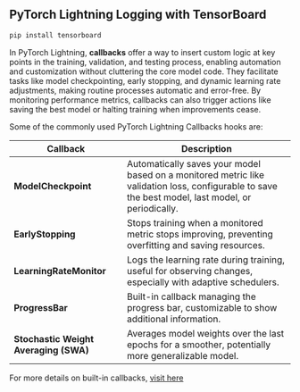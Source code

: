 ## PyTorch Lightning Logging with TensorBoard

```bash
pip install tensorboard
```

In PyTorch Lightning, **callbacks** offer a way to insert custom logic at key points in the training, validation, and testing process, enabling automation and customization without cluttering the core model code. They facilitate tasks like model checkpointing, early stopping, and dynamic learning rate adjustments, making routine processes automatic and error-free. By monitoring performance metrics, callbacks can also trigger actions like saving the best model or halting training when improvements cease.

Some of the commonly used PyTorch Lightning Callbacks hooks are: 

| Callback                   | Description                                                                                         |
|----------------------------|-----------------------------------------------------------------------------------------------------|
| **ModelCheckpoint**        | Automatically saves your model based on a monitored metric like validation loss, configurable to save the best model, last model, or periodically. |
| **EarlyStopping**          | Stops training when a monitored metric stops improving, preventing overfitting and saving resources. |
| **LearningRateMonitor**    | Logs the learning rate during training, useful for observing changes, especially with adaptive schedulers. |
| **ProgressBar**            | Built-in callback managing the progress bar, customizable to show additional information. |
| **Stochastic Weight Averaging (SWA)** | Averages model weights over the last epochs for a smoother, potentially more generalizable model. |

For more details on built-in callbacks, [visit here](https://lightning.ai/docs/pytorch/stable/extensions/callbacks.html)